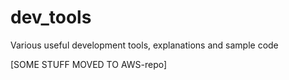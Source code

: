 # dev_tools
Various useful development tools, explanations and sample code

[SOME STUFF MOVED TO AWS-repo]
